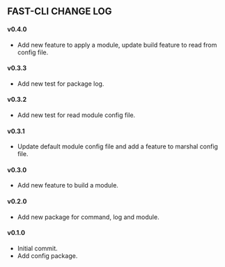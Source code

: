 FAST-CLI CHANGE LOG
-------------------

#### v0.4.0

- Add new feature to apply a module, update build feature to read from config file.

#### v0.3.3

- Add new test for package log.

#### v0.3.2

- Add new test for read module config file.

#### v0.3.1

- Update default module config file and add a feature to marshal config file.

#### v0.3.0

- Add new feature to build a module.

#### v0.2.0

- Add new package for command, log and module.

#### v0.1.0

- Initial commit.
- Add config package.
